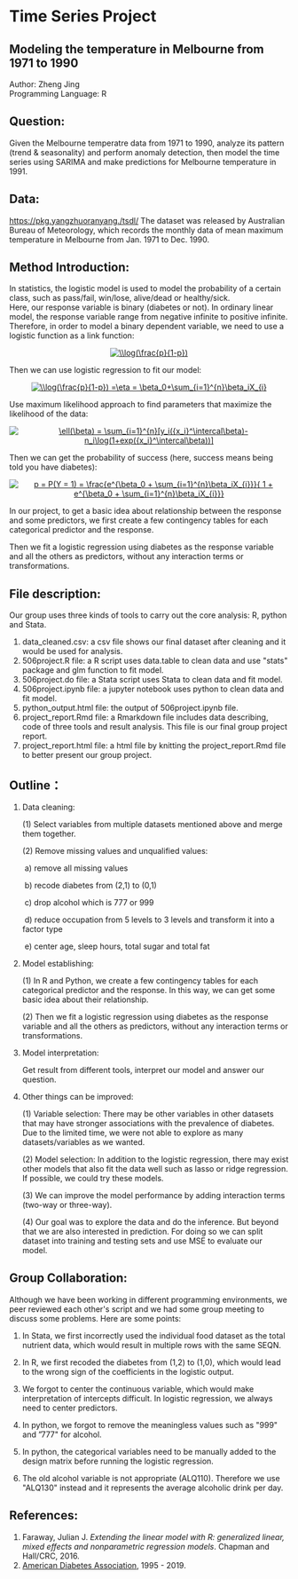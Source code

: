 
# Time Series Project <br>
## Modeling the temperature in Melbourne from 1971 to 1990 <br>

Author: Zheng Jing <br>
Programming Language: R <br>


## Question: 

Given the Melbourne temperatre data from 1971 to 1990, analyze its pattern (trend & seasonality) and perform anomaly detection, then model the time series using SARIMA and make predictions for Melbourne temperature in 1991. <br>



## Data:
https://pkg.yangzhuoranyang./tsdl/
The dataset was released by Australian Bureau of Meteorology, which records the monthly data of mean maximum temperature in Melbourne from Jan. 1971 to Dec. 1990.

## Method Introduction:

In statistics, the logistic model is used to model the probability of a certain class, such as pass/fail, win/lose, alive/dead or healthy/sick. <br />Here, our response variable is binary (diabetes or not). In ordinary linear model, the response variable range from negative infinite to positive infinite. Therefore, in order to  model a binary dependent variable, we need to use a logistic function as a link function: <br />

<div align="center"><a href="https://www.codecogs.com/eqnedit.php?latex=\\log(\frac{p}{1-p})" target="_blank"><img src="https://latex.codecogs.com/gif.latex?\\log(\frac{p}{1-p})" title="\\log(\frac{p}{1-p})" /></a></div>

Then we can use logistic regression to fit our model: <br />

<div align="center"><a href="https://www.codecogs.com/eqnedit.php?latex=\\log(\frac{p}{1-p})&space;=\eta&space;=&space;\beta_0&plus;\sum_{i=1}^{n}\beta_iX_{i}" target="_blank"><img src="https://latex.codecogs.com/gif.latex?\\log(\frac{p}{1-p})&space;=\eta&space;=&space;\beta_0&plus;\sum_{i=1}^{n}\beta_iX_{i}" title="\\log(\frac{p}{1-p}) =\eta = \beta_0+\sum_{i=1}^{n}\beta_iX_{i}" /></a></div>

Use maximum likelihood approach to find parameters that maximize the likelihood of the data:  <br />

<div align="center"><a href="https://www.codecogs.com/eqnedit.php?latex=\ell(\beta)&space;=&space;\sum_{i=1}^{n}[y_i({x_i}^\intercal\beta)-n_i\log(1&plus;exp({x_i}^\intercal\beta))]" target="_blank"><img src="https://latex.codecogs.com/gif.latex?\ell(\beta)&space;=&space;\sum_{i=1}^{n}[y_i({x_i}^\intercal\beta)-n_i\log(1&plus;exp({x_i}^\intercal\beta))]" title="\ell(\beta) = \sum_{i=1}^{n}[y_i({x_i}^\intercal\beta)-n_i\log(1+exp({x_i}^\intercal\beta))]" /></a></div>

Then we can get the probability of success (here, success means being told you have diabetes):  <br />

<div align="center"><a href="https://www.codecogs.com/eqnedit.php?latex=p&space;=&space;P(Y&space;=&space;1)&space;=&space;\frac{e^{\beta_0&space;&plus;&space;\sum_{i=1}^{n}\beta_iX_{i}}}{&space;1&space;&plus;&space;e^{\beta_0&space;&plus;&space;\sum_{i=1}^{n}\beta_iX_{i}}}" target="_blank"><img src="https://latex.codecogs.com/gif.latex?p&space;=&space;P(Y&space;=&space;1)&space;=&space;\frac{e^{\beta_0&space;&plus;&space;\sum_{i=1}^{n}\beta_iX_{i}}}{&space;1&space;&plus;&space;e^{\beta_0&space;&plus;&space;\sum_{i=1}^{n}\beta_iX_{i}}}" title="p = P(Y = 1) = \frac{e^{\beta_0 + \sum_{i=1}^{n}\beta_iX_{i}}}{ 1 + e^{\beta_0 + \sum_{i=1}^{n}\beta_iX_{i}}}" /></a></div>

In our project, to get a basic idea about relationship between the response and some predictors, we first create a few contingency tables for each categorical predictor and the response.<br />

Then we fit a logistic regression using diabetes as the response variable and all the others as predictors, without any interaction terms or transformations. <br />



## File description:

Our group uses three kinds of tools to carry out the core analysis: R, python and Stata.

1. data_cleaned.csv: a csv file shows our final dataset after cleaning and it would be used for analysis.
2. 506project.R file: a R script uses data.table to clean data and use "stats" package and glm function to fit model. 
3. 506project.do file: a Stata script uses Stata to clean data and fit model. 
4. 506project.ipynb file: a jupyter notebook uses python to clean data and fit model. 
5. python_output.html file: the output of 506project.ipynb file.
6. project_report.Rmd file: a Rmarkdown file includes data describing, code of three tools and result analysis. This file is our final group project report.
7. project_report.html file: a html file by knitting the project_report.Rmd file to better present our group project.



## Outline：

1. Data cleaning:

   (1) Select variables from multiple datasets mentioned above and merge them together.

   (2) Remove missing values and unqualified values:

   ​	a) remove all missing values

   ​	b) recode diabetes from (2,1) to (0,1)

   ​	c) drop alcohol which is 777 or 999

   ​	d) reduce occupation from 5 levels to 3 levels and transform it into a factor type

   ​	e) center age, sleep hours, total sugar and total fat 

2. Model establishing:

   (1) In R and Python, we create a few contingency tables for each categorical predictor and the response. In this way, we can get some basic idea about their relationship.

   (2) Then we fit a logistic regression using diabetes as the response variable and all the others as predictors, without any interaction terms or transformations. 

3. Model interpretation: 

   Get result from different tools, interpret our model and answer our question.

4. Other things can be improved:

   (1) Variable selection: There may be other variables in other datasets that may have stronger associations with the prevalence of diabetes. Due to the limited time, we were not able to explore as many datasets/variables as we wanted.

   (2) Model selection: In addition to the logistic regression, there may exist other models that also fit the data well such as lasso or ridge regression. If possible, we could try these models.

   (3) We can improve the model performance by adding interaction terms (two-way or three-way).

   (4) Our goal was to explore the data and do the inference. But beyond that we are also interested in prediction. For doing so we can split dataset into training and testing sets and use MSE to evaluate our model.


## Group Collaboration:
Although we have been working in different programming environments, we peer reviewed each other's script and we had some group meeting to discuss some problems. Here are some points:

1.  In Stata, we first incorrectly used the individual food dataset as the total nutrient data, which would result in multiple rows with the same SEQN.

2.  In R, we first recoded the diabetes from (1,2) to (1,0), which would lead to the wrong sign of the coefficients in the logistic output. 

3.  We forgot to center the continuous variable, which would make interpretation of intercepts difficult. In logistic regression, we always need to center predictors. 

4.  In python, we forgot to remove the meaningless values such as "999" and ”777" for alcohol. 

5.  In python, the categorical variables need to be manually added to the design matrix before running the logistic regression. 

6.  The old alcohol variable is not appropriate (ALQ110). Therefore we use "ALQ130" instead and it represents the average alcoholic drink per day. 



## References:

1. Faraway, Julian J. *Extending the linear model with R: generalized linear, mixed effects and nonparametric regression models*. Chapman and Hall/CRC, 2016.
2. [American Diabetes Association](https://www.diabetes.org/), 1995 - 2019.

